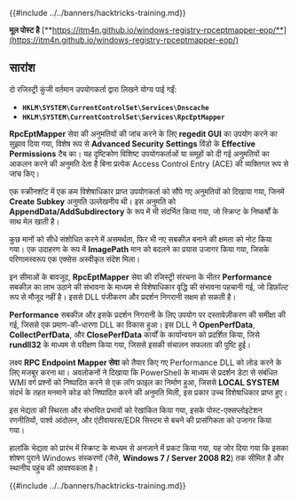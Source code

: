 {{#include ../../banners/hacktricks-training.md}}

**मूल पोस्ट है** [**https://itm4n.github.io/windows-registry-rpceptmapper-eop/**](https://itm4n.github.io/windows-registry-rpceptmapper-eop/)

## सारांश

दो रजिस्ट्री कुंजी वर्तमान उपयोगकर्ता द्वारा लिखने योग्य पाई गईं:

- **`HKLM\SYSTEM\CurrentControlSet\Services\Dnscache`**
- **`HKLM\SYSTEM\CurrentControlSet\Services\RpcEptMapper`**

**RpcEptMapper** सेवा की अनुमतियों की जांच करने के लिए **regedit GUI** का उपयोग करने का सुझाव दिया गया, विशेष रूप से **Advanced Security Settings** विंडो के **Effective Permissions** टैब का। यह दृष्टिकोण विशिष्ट उपयोगकर्ताओं या समूहों को दी गई अनुमतियों का आकलन करने की अनुमति देता है बिना प्रत्येक Access Control Entry (ACE) की व्यक्तिगत रूप से जांच किए।

एक स्क्रीनशॉट में एक कम विशेषाधिकार प्राप्त उपयोगकर्ता को सौंपे गए अनुमतियों को दिखाया गया, जिनमें **Create Subkey** अनुमति उल्लेखनीय थी। इस अनुमति को **AppendData/AddSubdirectory** के रूप में भी संदर्भित किया गया, जो स्क्रिप्ट के निष्कर्षों के साथ मेल खाती है।

कुछ मानों को सीधे संशोधित करने में असमर्थता, फिर भी नए सबकीज़ बनाने की क्षमता को नोट किया गया। एक उदाहरण के रूप में **ImagePath** मान को बदलने का प्रयास उजागर किया गया, जिसके परिणामस्वरूप एक एक्सेस अस्वीकृत संदेश मिला।

इन सीमाओं के बावजूद, **RpcEptMapper** सेवा की रजिस्ट्री संरचना के भीतर **Performance** सबकीज़ का लाभ उठाने की संभावना के माध्यम से विशेषाधिकार वृद्धि की संभावना पहचानी गई, जो डिफ़ॉल्ट रूप से मौजूद नहीं है। इससे DLL पंजीकरण और प्रदर्शन निगरानी सक्षम हो सकती है।

**Performance** सबकीज़ और इसके प्रदर्शन निगरानी के लिए उपयोग पर दस्तावेज़ीकरण की समीक्षा की गई, जिससे एक प्रमाण-की-धारणा DLL का विकास हुआ। इस DLL ने **OpenPerfData**, **CollectPerfData**, और **ClosePerfData** कार्यों के कार्यान्वयन को प्रदर्शित किया, जिसे **rundll32** के माध्यम से परीक्षण किया गया, जिससे इसकी संचालन सफलता की पुष्टि हुई।

लक्ष्य **RPC Endpoint Mapper सेवा** को तैयार किए गए Performance DLL को लोड करने के लिए मजबूर करना था। अवलोकनों ने दिखाया कि PowerShell के माध्यम से प्रदर्शन डेटा से संबंधित WMI वर्ग प्रश्नों को निष्पादित करने से एक लॉग फ़ाइल का निर्माण हुआ, जिससे **LOCAL SYSTEM** संदर्भ के तहत मनमाने कोड को निष्पादित करने की अनुमति मिली, इस प्रकार उच्च विशेषाधिकार प्राप्त हुए।

इस भेद्यता की स्थिरता और संभावित प्रभावों को रेखांकित किया गया, इसके पोस्ट-एक्सप्लोइटेशन रणनीतियों, पार्श्व आंदोलन, और एंटीवायरस/EDR सिस्टम से बचने की प्रासंगिकता को उजागर किया गया।

हालांकि भेद्यता को प्रारंभ में स्क्रिप्ट के माध्यम से अनजाने में प्रकट किया गया, यह जोर दिया गया कि इसका शोषण पुराने Windows संस्करणों (जैसे, **Windows 7 / Server 2008 R2**) तक सीमित है और स्थानीय पहुंच की आवश्यकता है।

{{#include ../../banners/hacktricks-training.md}}
